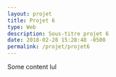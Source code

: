 ```yaml
---
layout: projet
title: Projet 6
type: Web
description: Sous-titre projet 6
date: 2018-02-28 15:28:48 -0500
permalink: /projet/projet6
---
```


Some content lul